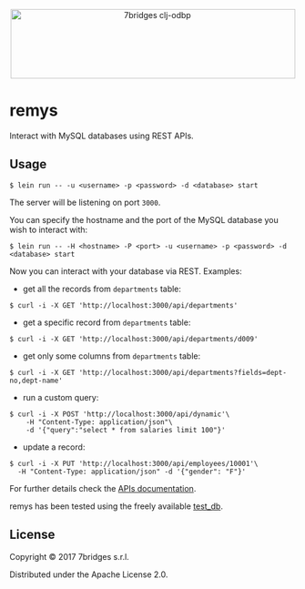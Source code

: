 <p align="center">
<a href="https://7bridges.eu" title="7bridges.eu s.r.l.">
<img src="https://7bridges.eu/img/logo-inline.png" alt="7bridges clj-odbp"
width="500px" height="122px"/></a>
</p>

# remys

Interact with MySQL databases using REST APIs.

## Usage

``` shell
$ lein run -- -u <username> -p <password> -d <database> start
```

The server will be listening on port `3000`.

You can specify the hostname and the port of the MySQL database you wish to
interact with:

``` shell
$ lein run -- -H <hostname> -P <port> -u <username> -p <password> -d <database> start
```

Now you can interact with your database via REST. Examples:

- get all the records from `departments` table:
``` shell
$ curl -i -X GET 'http://localhost:3000/api/departments'
```

- get a specific record from `departments` table:
``` shell
$ curl -i -X GET 'http://localhost:3000/api/departments/d009'
```

- get only some columns from `departments` table:
``` shell
$ curl -i -X GET 'http://localhost:3000/api/departments?fields=dept-no,dept-name'
```

- run a custom query:
``` shell
$ curl -i -X POST 'http://localhost:3000/api/dynamic'\
    -H "Content-Type: application/json"\
    -d '{"query":"select * from salaries limit 100"}'
```

- update a record:
``` shell
$ curl -i -X PUT 'http://localhost:3000/api/employees/10001'\
  -H "Content-Type: application/json" -d '{"gender": "F"}'
```

For further details check the [APIs
documentation](https://7bridges-eu.github.io/remys/).

remys has been tested using the freely available
[test_db](https://github.com/datacharmer/test_db).

## License

Copyright © 2017 7bridges s.r.l.

Distributed under the Apache License 2.0.
